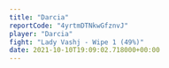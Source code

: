 ```yaml
---
title: "Darcia"
reportCode: "4yrtmDTNkwGfznvJ"
player: "Darcia"
fight: "Lady Vashj - Wipe 1 (49%)"
date: 2021-10-10T19:09:02.718000+00:00
---
```

